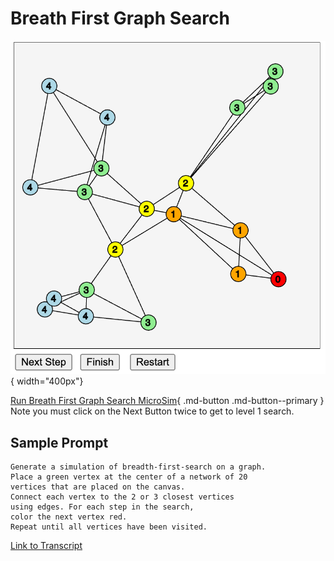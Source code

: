 # Breath First Graph Search

![](./bfs.png){ width="400px"}

[Run Breath First Graph Search MicroSim](./bfs.html){ .md-button .md-button--primary }
Note you must click on the Next Button twice to get to level 1 search.

## Sample Prompt

```linenums="0"
Generate a simulation of breadth-first-search on a graph.  
Place a green vertex at the center of a network of 20 
vertices that are placed on the canvas.  
Connect each vertex to the 2 or 3 closest vertices 
using edges. For each step in the search, 
color the next vertex red.  
Repeat until all vertices have been visited.
```

[Link to Transcript](https://chat.openai.com/share/1b72c39f-32d6-478d-98a6-d9292374c844)
